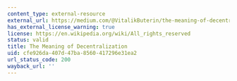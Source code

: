 ```yaml
---
content_type: external-resource
external_url: https://medium.com/@VitalikButerin/the-meaning-of-decentralization-a0c92b76a274
has_external_license_warning: true
license: https://en.wikipedia.org/wiki/All_rights_reserved
status: valid
title: The Meaning of Decentralization
uid: cfe926da-407d-47ba-8560-417296e31ea2
url_status_code: 200
wayback_url: ''
---
```

